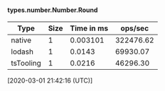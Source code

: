 #### types.number.Number.Round

| Type | Size       | Time in ms | ops/sec |
|------|------------|------------|---------|
| native | 1 | 0.003101 | 322476.62 |
| lodash | 1 | 0.0143 | 69930.07 |
| tsTooling | 1 | 0.0216 | 46296.30 |

[2020-03-01 21:42:16 (UTC)]
